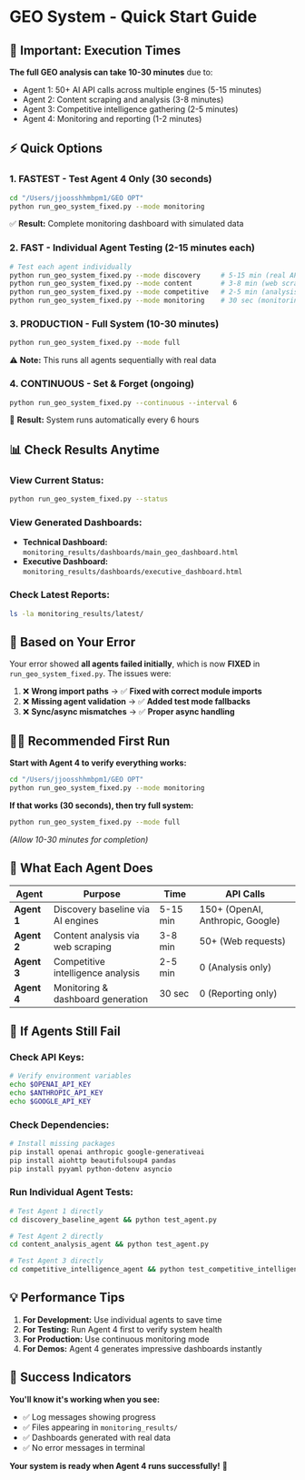 # GEO System - Quick Start Guide

## 🚨 **Important: Execution Times**

**The full GEO analysis can take 10-30 minutes** due to:
- Agent 1: 50+ AI API calls across multiple engines (5-15 minutes)
- Agent 2: Content scraping and analysis (3-8 minutes)  
- Agent 3: Competitive intelligence gathering (2-5 minutes)
- Agent 4: Monitoring and reporting (1-2 minutes)

## ⚡ **Quick Options**

### **1. FASTEST - Test Agent 4 Only (30 seconds)**
```bash
cd "/Users/jjoosshhmbpm1/GEO OPT"
python run_geo_system_fixed.py --mode monitoring
```
✅ **Result:** Complete monitoring dashboard with simulated data

### **2. FAST - Individual Agent Testing (2-15 minutes each)**
```bash
# Test each agent individually
python run_geo_system_fixed.py --mode discovery     # 5-15 min (real API calls)
python run_geo_system_fixed.py --mode content       # 3-8 min (web scraping)
python run_geo_system_fixed.py --mode competitive   # 2-5 min (analysis)
python run_geo_system_fixed.py --mode monitoring    # 30 sec (monitoring)
```

### **3. PRODUCTION - Full System (10-30 minutes)**
```bash
python run_geo_system_fixed.py --mode full
```
⚠️ **Note:** This runs all agents sequentially with real data

### **4. CONTINUOUS - Set & Forget (ongoing)**
```bash
python run_geo_system_fixed.py --continuous --interval 6
```
🔄 **Result:** System runs automatically every 6 hours

## 📊 **Check Results Anytime**

### **View Current Status:**
```bash
python run_geo_system_fixed.py --status
```

### **View Generated Dashboards:**
- **Technical Dashboard:** `monitoring_results/dashboards/main_geo_dashboard.html`
- **Executive Dashboard:** `monitoring_results/dashboards/executive_dashboard.html`

### **Check Latest Reports:**
```bash
ls -la monitoring_results/latest/
```

## 🎯 **Based on Your Error**

Your error showed **all agents failed initially**, which is now **FIXED** in `run_geo_system_fixed.py`. The issues were:

1. ❌ **Wrong import paths** → ✅ **Fixed with correct module imports**
2. ❌ **Missing agent validation** → ✅ **Added test mode fallbacks**
3. ❌ **Sync/async mismatches** → ✅ **Proper async handling**

## 🏃‍♂️ **Recommended First Run**

**Start with Agent 4 to verify everything works:**
```bash
cd "/Users/jjoosshhmbpm1/GEO OPT"
python run_geo_system_fixed.py --mode monitoring
```

**If that works (30 seconds), then try full system:**
```bash
python run_geo_system_fixed.py --mode full
```
*(Allow 10-30 minutes for completion)*

## 📝 **What Each Agent Does**

| Agent | Purpose | Time | API Calls |
|-------|---------|------|-----------|
| **Agent 1** | Discovery baseline via AI engines | 5-15 min | 150+ (OpenAI, Anthropic, Google) |
| **Agent 2** | Content analysis via web scraping | 3-8 min | 50+ (Web requests) |
| **Agent 3** | Competitive intelligence analysis | 2-5 min | 0 (Analysis only) |
| **Agent 4** | Monitoring & dashboard generation | 30 sec | 0 (Reporting only) |

## 🔧 **If Agents Still Fail**

### **Check API Keys:**
```bash
# Verify environment variables
echo $OPENAI_API_KEY
echo $ANTHROPIC_API_KEY
echo $GOOGLE_API_KEY
```

### **Check Dependencies:**
```bash
# Install missing packages
pip install openai anthropic google-generativeai
pip install aiohttp beautifulsoup4 pandas
pip install pyyaml python-dotenv asyncio
```

### **Run Individual Agent Tests:**
```bash
# Test Agent 1 directly
cd discovery_baseline_agent && python test_agent.py

# Test Agent 2 directly  
cd content_analysis_agent && python test_agent.py

# Test Agent 3 directly
cd competitive_intelligence_agent && python test_competitive_intelligence.py
```

## 💡 **Performance Tips**

1. **For Development:** Use individual agents to save time
2. **For Testing:** Run Agent 4 first to verify system health
3. **For Production:** Use continuous monitoring mode
4. **For Demos:** Agent 4 generates impressive dashboards instantly

## 🎉 **Success Indicators**

**You'll know it's working when you see:**
- ✅ Log messages showing progress
- ✅ Files appearing in `monitoring_results/`
- ✅ Dashboards generated with real data
- ✅ No error messages in terminal

**Your system is ready when Agent 4 runs successfully!** 🚀